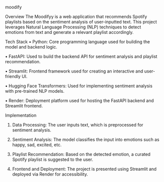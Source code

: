 moodify

Overview
The Moodifyy is a web application that recommends Spotify playlists based on the sentiment analysis of user-inputted text. This project leverages Natural Language Processing (NLP) techniques to detect emotions from text and generate a relevant playlist accordingly.

Tech Stack
•	Python: Core programming language used for building the model and backend logic.

•	FastAPI: Used to build the backend API for sentiment analysis and playlist recommendation.

•	Streamlit: Frontend framework used for creating an interactive and user-friendly UI.

•	Hugging Face Transformers: Used for implementing sentiment analysis with pre-trained NLP models.

•	Render: Deployment platform used for hosting the FastAPI backend and Streamlit frontend.

Implementation
1.	Data Processing: The user inputs text, which is preprocessed for sentiment analysis.
	
2.	Sentiment Analysis: The model classifies the input into emotions such as happy, sad, excited, etc.
	
3.	Playlist Recommendation: Based on the detected emotion, a curated Spotify playlist is suggested to the user.
	
4.	Frontend and Deployment: The project is presented using Streamlit and deployed via Render for accessibility.
